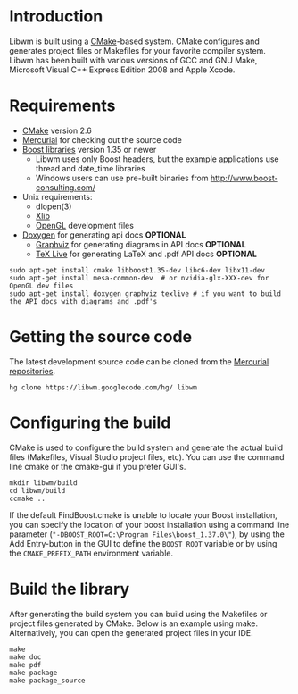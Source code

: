 # Introduction #

Libwm is built using a [CMake](http://www.cmake.org)-based system. CMake configures and generates project files or Makefiles for your favorite compiler system. Libwm has been built with various versions of GCC and GNU Make, Microsoft Visual C++ Express Edition 2008 and Apple Xcode.

# Requirements #

  * [CMake](http://www.cmake.org) version 2.6
  * [Mercurial](http://mercurial.selenic.com/) for checking out the source code
  * [Boost libraries](http://www.boost.org/) version 1.35 or newer
    * Libwm uses only Boost headers, but the example applications use thread and date\_time libraries
    * Windows users can use pre-built binaries from http://www.boost-consulting.com/
  * Unix requirements:
    * dlopen(3)
    * [Xlib](http://en.wikipedia.org/wiki/Xlib)
    * [OpenGL](http://www.opengl.org/) development files
  * [Doxygen](http://www.doxygen.org) for generating api docs **OPTIONAL**
    * [Graphviz](http://www.graphviz.org) for generating diagrams in API docs **OPTIONAL**
    * [TeX Live](http://www.tug.org/texlive/) for generating LaTeX and .pdf API docs **OPTIONAL**

```
sudo apt-get install cmake libboost1.35-dev libc6-dev libx11-dev
sudo apt-get install mesa-common-dev  # or nvidia-glx-XXX-dev for OpenGL dev files
sudo apt-get install doxygen graphviz texlive # if you want to build the API docs with diagrams and .pdf's
```

# Getting the source code #

The latest development source code can be cloned from the [Mercurial repositories](http://code.google.com/p/libwm/source/checkout).

```
hg clone https://libwm.googlecode.com/hg/ libwm
```

# Configuring the build #

CMake is used to configure the build system and generate the actual build files (Makefiles, Visual Studio project files, etc). You can use the command line cmake or the cmake-gui if you prefer GUI's.

```
mkdir libwm/build
cd libwm/build
ccmake ..
```

If the default FindBoost.cmake is unable to locate your Boost installation, you can specify the location of your boost installation using a command line parameter (`"-DBOOST_ROOT=C:\Program Files\boost_1.37.0\"`), by using the Add Entry-button in the GUI to define the `BOOST_ROOT` variable or by using the `CMAKE_PREFIX_PATH` environment variable.

# Build the library #

After generating the build system you can build using the Makefiles or project files generated by CMake. Below is an example using make. Alternatively, you can open the generated project files in your IDE.

```
make
make doc
make pdf
make package
make package_source
```